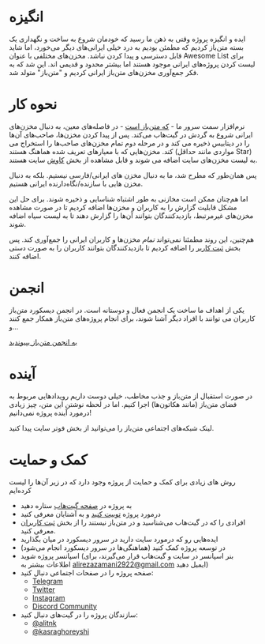 # انگیزه

ایده و انگیزه پروژه وقتی به ذهن ما رسید که خودمان شروع به ساخت و
نگهداری یک بسته متن‌باز کردیم که مطمئن بودیم به درد خیلی ایرانی‌های
دیگر می‌خورد، اما شاید قابل دسترسی و پیدا کردن نباشد. مخزن‌های مختلفی
با عنوان Awesome List برای لیست کردن پروژه‌های ایرانی موجود هستند اما
بیشتر محدود و قدیمی اند. این شد که به فکر جمع‌آوری مخزن‌های متن‌باز
ایرانی کردیم و "متن‌باز" متولد شد.

# نحوه کار

نرم‌افزار سمت سرور ما - [که متن‌باز است](https://github.com/matnbaz/matnbaz) - در فاصله‌های معین، به دنبال مخزن‌های ایرانی شروع به گردش در گیت‌هاب می‌کند. پس از پیدا کردن مخزن‌ها، صاحب‌های آن‌ها را در دیتابیس ذخیره می کند و در مرحله دوم تمام مخزن‌های صاحب‌ها را استخراج می کند. مخزن‌هایی که با معیار‌های تعریف شده هماهنگ هستند (مواردی مانند حداقل Star) به لیست مخزن‌های سایت اضافه می شوند و قابل مشاهده از بخش [کاوش](https://matnbaz.net/explore) سایت هستند.

پس همان‌طور که مطرح شد، ما به دنبال مخزن های ایرانی/فارسی نیستیم. بلکه به دنبال مخزن هایی با سازنده/نگاه‌دارنده ایرانی هستیم.

اما هم‌چنان ممکن است مخازنی به طور اشتباه شناسایی و ذخیره شوند. برای حل این مشکل قابلیت گزارش را به کاربران و مخزن‌ها اضافه کردیم تا در صورت مشاهده مخزن‌های غیر‌مرتبط،‌ بازدید‌کنندگان بتوانند آن‌ها را گزارش دهند تا به لیست سیاه اضافه شوند.

هم‌چنین، این روند مطمئنا نمی‌تواند _تمام_ مخزن‌ها و کاربران ایرانی را جمع‌آوری کند. پس بخش [ثبت کاربر](https://matnbaz.net/submit-user) را اضافه کردیم تا بازدید‌کنندگان بتوانند کاربران را به صورت دستی اضافه کنند.

# انجمن

یکی از اهداف ما ساخت یک انجمن فعال و دوستانه است. در انجمن دیسکورد متن‌باز کاربران می توانند با افراد دیگر آشنا شوند، برای انجام پروژه‌های متن‌باز همکار جمع کنند و...

[به انجمن متن‌باز بپیوندید](https://discord.gg/SNHSYWsKYQ)

# آینده

در صورت استقبال از متن‌باز و جذب مخاطب،‌ خیلی دوست داریم رویداد‌هایی مربوط به فضای متن‌باز (مانند هکاتون‌ها) اجرا کنیم. اما در لحظه نوشتن این متن، چیز زیادی درمورد آینده پروژه نمی‌دانیم!

لینک شبکه‌های اجتماعی متن‌باز را می‌توانید از بخش فوتر سایت پیدا کنید.

# کمک و حمایت

روش های زیادی برای کمک و حمایت از پروژه وجود دارد که در زیر آن‌ها را لیست کرده‌ایم

- به پروژه در [صفحه گیت‌هاب](https://github.com/matnbaz/matnbaz) ستاره دهید
- در‌مورد پروژه [توییت کنید](https://twitter.com/intent/tweet?text=%D8%A8%D9%87%20%22%D9%85%D8%AA%D9%86%E2%80%8C%D8%A8%D8%A7%D8%B2%22%20%DB%8C%DA%A9%20%D8%B3%D8%B1%DB%8C%20%D8%A8%D8%B2%D9%86%DB%8C%D8%AF.%20%0A&url=matnbaz.net&via=matnbaz_net) و به آشنایان معرفی کنید
- افرادی را که در گیت‌هاب می‌شناسید و در متن‌باز نیستند را از بخش [ثبت کاربران](https://matnbaz.net/submit-user) معرفی کنید.
- ایده‌هایی رو که درمورد سایت دارید در سرور دیسکورد در میان بگذارید
- در توسعه پروژه کمک کنید (هماهنگی‌ها در سرور دیسکورد انجام می‌شود)
- اسپانسر پروژه شوید (بنر اسپانسر در سایت و گیت‌هاب قرار می‌گیرند، برای اطلاعات بیشتر به alirezazamani2922@gmail.com ایمیل دهید)
- صفحه پروژه را در صفحات اجتماعی دنبال کنید:
  - [Telegram](https://t.me/matnbaz_net)
  - [Twitter](https://twitter.com/matnbaz_net)
  - [Instagram](https://instagram.com/matnbaz_net)
  - [Discord Community](https://discord.gg/SNHSYWsKYQ)
- سازندگان پروژه را در گیت‌های دنبال کنید:
  - [@alitnk](https://github.com/alitnk)
  - [@kasraghoreyshi](https://github.com/kasraghoreyshi)
